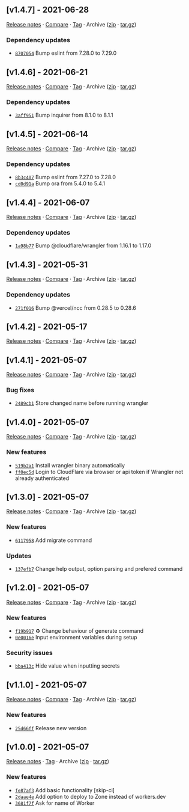 ## [v1.4.7] - 2021-06-28

[Release notes](https://github.com/BetaHuhn/worker-setup/releases/tag/v1.4.7) · [Compare](https://github.com/BetaHuhn/worker-setup/compare/v1.4.6...v1.4.7) · [Tag](https://github.com/BetaHuhn/worker-setup/tree/v1.4.7) · Archive ([zip](https://github.com/BetaHuhn/worker-setup/archive/v1.4.7.zip) · [tar.gz](https://github.com/BetaHuhn/worker-setup/archive/v1.4.7.tar.gz))

### Dependency updates

- [`8707054`](https://github.com/BetaHuhn/worker-setup/commit/8707054)  Bump eslint from 7.28.0 to 7.29.0

## [v1.4.6] - 2021-06-21

[Release notes](https://github.com/BetaHuhn/worker-setup/releases/tag/v1.4.6) · [Compare](https://github.com/BetaHuhn/worker-setup/compare/v1.4.5...v1.4.6) · [Tag](https://github.com/BetaHuhn/worker-setup/tree/v1.4.6) · Archive ([zip](https://github.com/BetaHuhn/worker-setup/archive/v1.4.6.zip) · [tar.gz](https://github.com/BetaHuhn/worker-setup/archive/v1.4.6.tar.gz))

### Dependency updates

- [`3aff951`](https://github.com/BetaHuhn/worker-setup/commit/3aff951)  Bump inquirer from 8.1.0 to 8.1.1

## [v1.4.5] - 2021-06-14

[Release notes](https://github.com/BetaHuhn/worker-setup/releases/tag/v1.4.5) · [Compare](https://github.com/BetaHuhn/worker-setup/compare/v1.4.4...v1.4.5) · [Tag](https://github.com/BetaHuhn/worker-setup/tree/v1.4.5) · Archive ([zip](https://github.com/BetaHuhn/worker-setup/archive/v1.4.5.zip) · [tar.gz](https://github.com/BetaHuhn/worker-setup/archive/v1.4.5.tar.gz))

### Dependency updates

- [`8b3c407`](https://github.com/BetaHuhn/worker-setup/commit/8b3c407)  Bump eslint from 7.27.0 to 7.28.0
- [`cd0d91a`](https://github.com/BetaHuhn/worker-setup/commit/cd0d91a)  Bump ora from 5.4.0 to 5.4.1

## [v1.4.4] - 2021-06-07

[Release notes](https://github.com/BetaHuhn/worker-setup/releases/tag/v1.4.4) · [Compare](https://github.com/BetaHuhn/worker-setup/compare/v1.4.3...v1.4.4) · [Tag](https://github.com/BetaHuhn/worker-setup/tree/v1.4.4) · Archive ([zip](https://github.com/BetaHuhn/worker-setup/archive/v1.4.4.zip) · [tar.gz](https://github.com/BetaHuhn/worker-setup/archive/v1.4.4.tar.gz))

### Dependency updates

- [`1a98b77`](https://github.com/BetaHuhn/worker-setup/commit/1a98b77)  Bump @cloudflare/wrangler from 1.16.1 to 1.17.0

## [v1.4.3] - 2021-05-31

[Release notes](https://github.com/BetaHuhn/worker-setup/releases/tag/v1.4.3) · [Compare](https://github.com/BetaHuhn/worker-setup/compare/v1.4.2...v1.4.3) · [Tag](https://github.com/BetaHuhn/worker-setup/tree/v1.4.3) · Archive ([zip](https://github.com/BetaHuhn/worker-setup/archive/v1.4.3.zip) · [tar.gz](https://github.com/BetaHuhn/worker-setup/archive/v1.4.3.tar.gz))

### Dependency updates

- [`271f016`](https://github.com/BetaHuhn/worker-setup/commit/271f016)  Bump @vercel/ncc from 0.28.5 to 0.28.6

## [v1.4.2] - 2021-05-17

[Release notes](https://github.com/BetaHuhn/worker-setup/releases/tag/v1.4.2) · [Compare](https://github.com/BetaHuhn/worker-setup/compare/v1.4.1...v1.4.2) · [Tag](https://github.com/BetaHuhn/worker-setup/tree/v1.4.2) · Archive ([zip](https://github.com/BetaHuhn/worker-setup/archive/v1.4.2.zip) · [tar.gz](https://github.com/BetaHuhn/worker-setup/archive/v1.4.2.tar.gz))

## [v1.4.1] - 2021-05-07

[Release notes](https://github.com/BetaHuhn/worker-setup/releases/tag/v1.4.1) · [Compare](https://github.com/BetaHuhn/worker-setup/compare/v1.4.0...v1.4.1) · [Tag](https://github.com/BetaHuhn/worker-setup/tree/v1.4.1) · Archive ([zip](https://github.com/BetaHuhn/worker-setup/archive/v1.4.1.zip) · [tar.gz](https://github.com/BetaHuhn/worker-setup/archive/v1.4.1.tar.gz))

### Bug fixes

- [`2489cb1`](https://github.com/BetaHuhn/worker-setup/commit/2489cb1)  Store changed name before running wrangler

## [v1.4.0] - 2021-05-07

[Release notes](https://github.com/BetaHuhn/worker-setup/releases/tag/v1.4.0) · [Compare](https://github.com/BetaHuhn/worker-setup/compare/v1.3.0...v1.4.0) · [Tag](https://github.com/BetaHuhn/worker-setup/tree/v1.4.0) · Archive ([zip](https://github.com/BetaHuhn/worker-setup/archive/v1.4.0.zip) · [tar.gz](https://github.com/BetaHuhn/worker-setup/archive/v1.4.0.tar.gz))

### New features

- [`519b2a1`](https://github.com/BetaHuhn/worker-setup/commit/519b2a1)  Install wrangler binary automatically
- [`ff0ec5d`](https://github.com/BetaHuhn/worker-setup/commit/ff0ec5d)  Login to CloudFlare via browser or api token if Wrangler not already authenticated

## [v1.3.0] - 2021-05-07

[Release notes](https://github.com/BetaHuhn/worker-setup/releases/tag/v1.3.0) · [Compare](https://github.com/BetaHuhn/worker-setup/compare/v1.2.0...v1.3.0) · [Tag](https://github.com/BetaHuhn/worker-setup/tree/v1.3.0) · Archive ([zip](https://github.com/BetaHuhn/worker-setup/archive/v1.3.0.zip) · [tar.gz](https://github.com/BetaHuhn/worker-setup/archive/v1.3.0.tar.gz))

### New features

- [`6117958`](https://github.com/BetaHuhn/worker-setup/commit/6117958)  Add migrate command

### Updates

- [`137efb7`](https://github.com/BetaHuhn/worker-setup/commit/137efb7)  Change help output, option parsing and prefered command

## [v1.2.0] - 2021-05-07

[Release notes](https://github.com/BetaHuhn/worker-setup/releases/tag/v1.2.0) · [Compare](https://github.com/BetaHuhn/worker-setup/compare/v1.1.0...v1.2.0) · [Tag](https://github.com/BetaHuhn/worker-setup/tree/v1.2.0) · Archive ([zip](https://github.com/BetaHuhn/worker-setup/archive/v1.2.0.zip) · [tar.gz](https://github.com/BetaHuhn/worker-setup/archive/v1.2.0.tar.gz))

### New features

- [`f19b917`](https://github.com/BetaHuhn/worker-setup/commit/f19b917) ♻️ Change behaviour of generate command
- [`0e0016e`](https://github.com/BetaHuhn/worker-setup/commit/0e0016e)  Input environment variables during setup

### Security issues

- [`bba413c`](https://github.com/BetaHuhn/worker-setup/commit/bba413c)  Hide value when inputting secrets

## [v1.1.0] - 2021-05-07

[Release notes](https://github.com/BetaHuhn/worker-setup/releases/tag/v1.1.0) · [Compare](https://github.com/BetaHuhn/worker-setup/compare/v1.0.0...v1.1.0) · [Tag](https://github.com/BetaHuhn/worker-setup/tree/v1.1.0) · Archive ([zip](https://github.com/BetaHuhn/worker-setup/archive/v1.1.0.zip) · [tar.gz](https://github.com/BetaHuhn/worker-setup/archive/v1.1.0.tar.gz))

### New features

- [`25d66ff`](https://github.com/BetaHuhn/worker-setup/commit/25d66ff)  Release new version

## [v1.0.0] - 2021-05-07

[Release notes](https://github.com/BetaHuhn/worker-setup/releases/tag/v1.0.0) · [Tag](https://github.com/BetaHuhn/worker-setup/tree/v1.0.0) · Archive ([zip](https://github.com/BetaHuhn/worker-setup/archive/v1.0.0.zip) · [tar.gz](https://github.com/BetaHuhn/worker-setup/archive/v1.0.0.tar.gz))

### New features

- [`fe87af3`](https://github.com/BetaHuhn/worker-setup/commit/fe87af3)  Add basic functionality [skip-ci]
- [`2daae4e`](https://github.com/BetaHuhn/worker-setup/commit/2daae4e)  Add option to deploy to Zone instead of workers.dev
- [`3681f7f`](https://github.com/BetaHuhn/worker-setup/commit/3681f7f)  Ask for name of Worker
